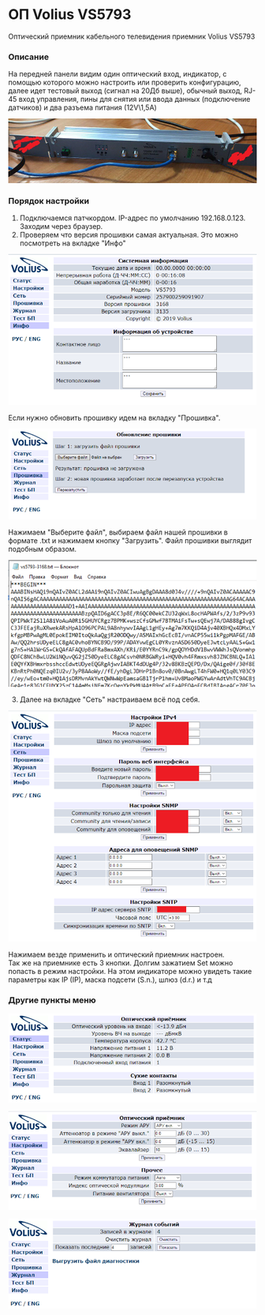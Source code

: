 # ОП Volius VS5793

Оптический приемник кабельного телевидения приемник Volius VS5793 

### Описание

На передней панели видим один оптический вход, индикатор, с помощью которого можно настроить или проверить конфигурацию, далее идет тестовый выход \(сигнал на 20Дб выше\), обычный выход, RJ-45 вход управления, пины для снятия или ввода данных \(подключение датчиков\) и два разъема питания \(12V\1,5A\) 

![](../.gitbook/assets/1%20%283%29.jpg)

### Порядок настройки

1. Подключаемся патчкордом. IP-адрес по умолчанию 192.168.0.123. Заходим через браузер.
2. Проверяем что версия прошивки самая актуальная. Это можно посмотреть на вкладке "Инфо"

![](../.gitbook/assets/2%20%283%29.png)

Если нужно обновить прошивку идем на вкладку "Прошивка". 

![](../.gitbook/assets/3.png)

Нажимаем "Выберите файл", выбираем файл нашей прошивки в формате .txt и нажимаем кнопку "Загрузить". Файл прошивки выглядит подобным образом.

![](../.gitbook/assets/4.png)

3. Далее на вкладке "Сеть" настраиваем всё под себя.

![](../.gitbook/assets/5.png)

Нажимаем везде применить и оптический приемник настроен.  
Так же на приемнике есть 3 кнопки. Долгим зажатием Set можно попасть в режим настройки. На этом индикаторе можно увидеть такие параметры как IP \(IP\), маска подсети \(S.n.\), шлюз \(d.r.\) и т.д

### Другие пункты меню

![](../.gitbook/assets/6.png)

![](../.gitbook/assets/7.png)

![](../.gitbook/assets/8.png)


